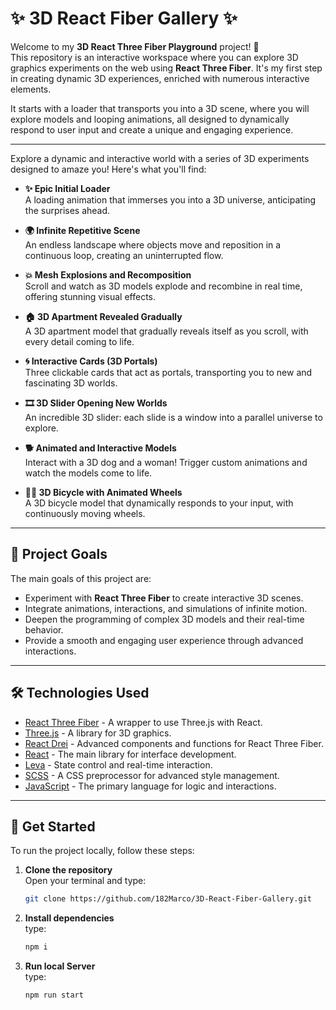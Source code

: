 # ✨ 3D React Fiber Gallery ✨

Welcome to my **3D React Three Fiber Playground** project! 🚀  
This repository is an interactive workspace where you can explore 3D graphics experiments on the web using **React Three Fiber**. It's my first step in creating dynamic 3D experiences, enriched with numerous interactive elements.

It starts with a loader that transports you into a 3D scene, where you will explore models and looping animations, all designed to dynamically respond to user input and create a unique and engaging experience.

---



Explore a dynamic and interactive world with a series of 3D experiments designed to amaze you! Here's what you'll find:

- **✨ Epic Initial Loader**  
  A loading animation that immerses you into a 3D universe, anticipating the surprises ahead.

- **🌍 Infinite Repetitive Scene**  
  An endless landscape where objects move and reposition in a continuous loop, creating an uninterrupted flow.

- **💥 Mesh Explosions and Recomposition**  
  Scroll and watch as 3D models explode and recombine in real time, offering stunning visual effects.

- **🏠 3D Apartment Revealed Gradually**  
  A 3D apartment model that gradually reveals itself as you scroll, with every detail coming to life.

- **🌀 Interactive Cards (3D Portals)**  
  Three clickable cards that act as portals, transporting you to new and fascinating 3D worlds.

- **🎞️ 3D Slider Opening New Worlds**  
  An incredible 3D slider: each slide is a window into a parallel universe to explore.

- **🐕 Animated and Interactive Models**  
  Interact with a 3D dog and a woman! Trigger custom animations and watch the models come to life.

- **🚴‍♂️ 3D Bicycle with Animated Wheels**  
  A 3D bicycle model that dynamically responds to your input, with continuously moving wheels.

---

## 🚀 Project Goals

The main goals of this project are:

- Experiment with **React Three Fiber** to create interactive 3D scenes.
- Integrate animations, interactions, and simulations of infinite motion.
- Deepen the programming of complex 3D models and their real-time behavior.
- Provide a smooth and engaging user experience through advanced interactions.

---

## 🛠️ Technologies Used

- [React Three Fiber](https://docs.pmnd.rs/react-three-fiber) - A wrapper to use Three.js with React.
- [Three.js](https://threejs.org/) - A library for 3D graphics.
- [React Drei](https://github.com/utsuboco/drei) - Advanced components and functions for React Three Fiber.
- [React](https://reactjs.org/) - The main library for interface development.
- [Leva](https://github.com/utsuboco/leva) - State control and real-time interaction.
- [SCSS](https://sass-lang.com/) - A CSS preprocessor for advanced style management.
- [JavaScript](https://developer.mozilla.org/en-US/docs/Web/JavaScript) - The primary language for logic and interactions.

---

## 📢 Get Started

To run the project locally, follow these steps:

1. **Clone the repository**  
   Open your terminal and type:
   ```bash
   git clone https://github.com/182Marco/3D-React-Fiber-Gallery.git

2. **Install dependencies**  
   type:
   ```bash
   npm i

3. **Run local Server**  
   type:
   ```bash
   npm run start
